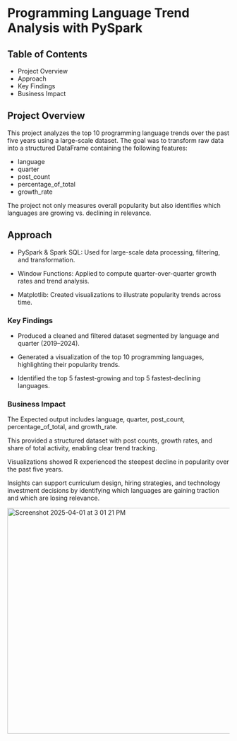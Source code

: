 # Programming Language Trend Analysis with PySpark

## Table of Contents
- Project Overview
- Approach
- Key Findings
- Business Impact

## Project Overview
This project analyzes the top 10 programming language trends over the past five years using a large-scale dataset. The goal was to transform raw data into a structured DataFrame containing the following features:
- language
- quarter
- post_count
- percentage_of_total
- growth_rate

The project not only measures overall popularity but also identifies which languages are growing vs. declining in relevance.

## Approach
- PySpark & Spark SQL: Used for large-scale data processing, filtering, and transformation.

- Window Functions: Applied to compute quarter-over-quarter growth rates and trend analysis.

- Matplotlib: Created visualizations to illustrate popularity trends across time.

### Key Findings
- Produced a cleaned and filtered dataset segmented by language and quarter (2019–2024).

- Generated a visualization of the top 10 programming languages, highlighting their popularity trends.

- Identified the top 5 fastest-growing and top 5 fastest-declining languages.


### Business Impact
The Expected output includes language, quarter, post_count, percentage_of_total, and growth_rate.

This provided a structured dataset with post counts, growth rates, and share of total activity, enabling clear trend tracking.

Visualizations showed R experienced the steepest decline in popularity over the past five years.

Insights can support curriculum design, hiring strategies, and technology investment decisions by identifying which languages are gaining traction and which are losing relevance.

<img width="511" alt="Screenshot 2025-04-01 at 3 01 21 PM" src="https://github.com/user-attachments/assets/cd26625a-efae-4435-a7e7-efddfbc1d96d" />



